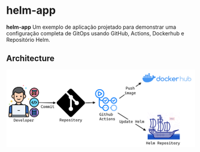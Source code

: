 # helm-app

**helm-app** Um exemplo de aplicação projetado para demonstrar uma configuração completa de GitOps usando GitHub, Actions, Dockerhub e Repositório Helm.

## Architecture

![architecture](/docs/diagram.png)

